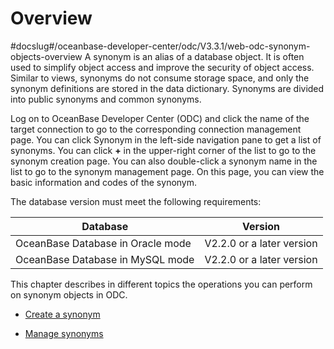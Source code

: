 Overview 
=============================
#docslug#/oceanbase-developer-center/odc/V3.3.1/web-odc-synonym-objects-overview
A synonym is an alias of a database object. It is often used to simplify object access and improve the security of object access. Similar to views, synonyms do not consume storage space, and only the synonym definitions are stored in the data dictionary. Synonyms are divided into public synonyms and common synonyms. 

Log on to OceanBase Developer Center (ODC) and click the name of the target connection to go to the corresponding connection management page. You can click Synonym in the left-side navigation pane to get a list of synonyms. You can click **+** in the upper-right corner of the list to go to the synonym creation page. You can also double-click a synonym name in the list to go to the synonym management page. On this page, you can view the basic information and codes of the synonym. 

The database version must meet the following requirements:


|             Database              |          Version          |
|-----------------------------------|---------------------------|
| OceanBase Database in Oracle mode | V2.2.0 or a later version |
| OceanBase Database in MySQL mode  | V2.2.0 or a later version |



This chapter describes in different topics the operations you can perform on synonym objects in ODC.

* [Create a synonym](../../../7.client-odc-user-guide/10.client-odc-database-objects/9.client-odc-synonym-objects/2.client-odc-create-a-synonym.md)

  

* [Manage synonyms](../../../7.client-odc-user-guide/10.client-odc-database-objects/9.client-odc-synonym-objects/3.client-odc-manage-synonyms.md)

  



